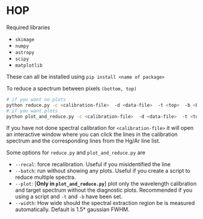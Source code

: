# HOP


Required libraries

- `skimage`
- `numpy`
- `astropy`
- `scipy`
- `matplotlib`

These can all be installed using `pip install <name of package>`


To reduce a spectrum between pixels `(bottom, top)`

```bash
# if you want no plots
python reduce.py -c <calibration-file>  -d <data-file>  -t <top>  -b <bottom>
# if you want plots
python plot_and_reduce.py -c <calibration-file>  -d <data-file>  -t <top>  -b <bottom>

```
If you have not done spectral calibration for `<calibration-file>` it will open an interactive window where you can click the lines in the calibration spectrum and the corresponding lines from the Hg/Ar line list.

Some options for `reduce.py` and `plot_and_reduce.py` are

- `--recal`: force recalibration. Useful if you misidentified the line
- `--batch`: run without showing any plots. Useful if you create a script to reduce multiple spectra.
- `--plot`: [**Only in `plot_and_reduce.py`**] plot only the wavelength calibration and target spectrum without the diagnostic plots. Recommended if you using a script and `-t` and `-b` have been set.
- `--width`: How wide should the spectral extraction region be is measured automatically. Default is 1.5* gaussian FWHM.